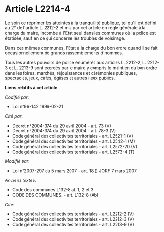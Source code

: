 # Article L2214-4

Le soin de réprimer les atteintes à la tranquillité publique, tel qu'il est défini au 2° de l'article L. 2212-2 et mis par
cet article en règle générale à la charge du maire, incombe à l'Etat seul dans les communes où la police est étatisée, sauf
en ce qui concerne les troubles de voisinage. 

Dans ces mêmes communes, l'Etat a la charge du bon ordre quand il se fait occasionnellement de grands rassemblements
d'hommes. 

Tous les autres pouvoirs de police énumérés aux articles L. 2212-2, L. 2212-3 et L. 2213-9 sont exercés par le maire y
compris le maintien du bon ordre dans les foires, marchés, réjouissances et cérémonies publiques, spectacles, jeux, cafés,
églises et autres lieux publics.

**Liens relatifs à cet article**

_Codifié par_:

  - Loi n°96-142 1996-02-21

_Cité par_:

  - Décret n°2004-374 du 29 avril 2004 - art. 73 (V)
  - Décret n°2004-374 du 29 avril 2004 - art. 78-3 (V)
  - Code général des collectivités territoriales - art. L2521-1 (V)
  - Code général des collectivités territoriales - art. L2542-1 (M)
  - Code général des collectivités territoriales - art. L2572-20 (V)
  - Code général des collectivités territoriales - art. L2573-4 (T)

_Modifié par_:

  - Loi n°2007-297 du 5 mars 2007 - art. 18 () JORF 7 mars 2007

_Anciens textes_:

  - Code des communes L132-8 al. 1, 2 et 3
  - CODE DES COMMUNES. - art. L132-8 (Ab)

_Cite_:

  - Code général des collectivités territoriales - art. L2212-2 (V)
  - Code général des collectivités territoriales - art. L2212-3 (V)
  - Code général des collectivités territoriales - art. L2213-9 (V)
